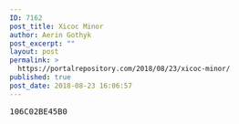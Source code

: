 ```yaml
---
ID: 7162
post_title: Xicoc Minor
author: Aerin Gothyk
post_excerpt: ""
layout: post
permalink: >
  https://portalrepository.com/2018/08/23/xicoc-minor/
published: true
post_date: 2018-08-23 16:06:57
---
```

<pre>106C02BE45B0</pre>
